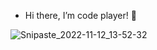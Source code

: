 - Hi there, I’m code player! 👋 


![Snipaste_2022-11-12_13-52-32](https://user-images.githubusercontent.com/108104574/201474862-472d8da7-fd73-422b-b574-e67ff67fb969.jpg)
